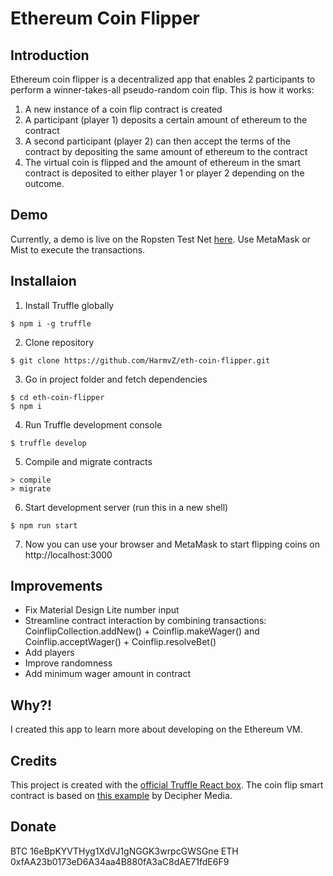 # Ethereum Coin Flipper
## Introduction
Ethereum coin flipper is a decentralized app that enables 2 participants to perform a winner-takes-all pseudo-random coin flip. This is how it works:
1. A new instance of a coin flip contract is created
2. A participant (player 1) deposits a certain amount of ethereum to the contract
3. A second participant (player 2) can then accept the terms of the contract by depositing the same amount of ethereum to the contract
4. The virtual coin is flipped and the amount of ethereum in the smart contract is deposited to either player 1 or player 2 depending on the outcome.
## Demo
Currently, a demo is live on the Ropsten Test Net [here](http://185.224.91.89/). Use MetaMask or Mist to execute the transactions.
## Installaion
1. Install Truffle globally
```
$ npm i -g truffle
```
2. Clone repository
```
$ git clone https://github.com/HarmvZ/eth-coin-flipper.git
```
3. Go in project folder and fetch dependencies
```
$ cd eth-coin-flipper
$ npm i
```
4. Run Truffle development console
```
$ truffle develop
```
5. Compile and migrate contracts
```
> compile
> migrate

```
6. Start development server (run this in a new shell)
```
$ npm run start
```
7. Now you can use your browser and MetaMask to start flipping coins on http://localhost:3000
## Improvements
* Fix Material Design Lite number input
* Streamline contract interaction by combining transactions: CoinflipCollection.addNew() + Coinflip.makeWager() and Coinflip.acceptWager() + Coinflip.resolveBet()
* Add players
* Improve randomness
* Add minimum wager amount in contract
## Why?!
I created this app to learn more about developing on the Ethereum VM.
## Credits
This project is created with the [official Truffle React box](http://truffleframework.com/boxes/react). 
The coin flip smart contract is based on [this example](https://gist.github.com/AlwaysBCoding/fa141a313f404b585016ff2a1e62adaf) by Decipher Media.
## Donate
BTC 16eBpKYVTHyg1XdVJ1gNGGK3wrpcGWSGne
ETH 0xfAA23b0173eD6A34aa4B880fA3aC8dAE71fdE6F9